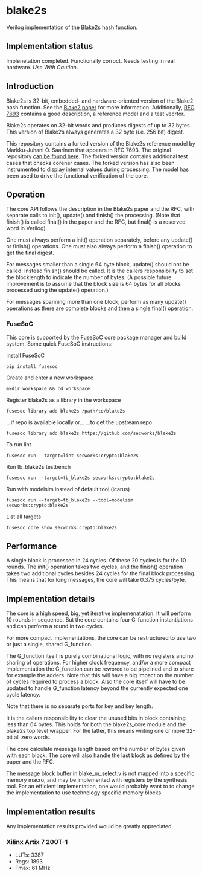 # blake2s
Verilog implementation of the [Blake2s](https://blake2.net/) hash function.


## Implementation status
Implenetation completed. Functionally corroct. Needs testing in
real hardware. *Use* *With* *Caution*.


## Introduction
Blake2s is 32-bit,  embedded- and hardware-oriented version of the Blake2 hash
function. See the [Blake2 paper](https://blake2.net/blake2.pdf) for more
information. Additionally, [RFC
7693](https://tools.ietf.org/html/rfc7693) contains a good description,
a reference model and a test vecrtor.

Blake2s operates on 32-bit words and produces digests of up to
32 bytes. This version of Blake2s always generates a 32 byte (i.e. 256
bit) digest.

This repository contains a forked version of the Blake2s reference model
by  Markku-Juhani O. Saarinen that appears in RFC 7693. The original
repository [can be found
here](https://github.com/mjosaarinen/blake2_mjosref). The forked version
contains additional test cases that checks corener caaes. The forked
version has also been instrumented to display internal values during
processing. The model has been used to drive the functional
verification of the core.


## Operation
The core API follows the description in the Blake2s paper and the RFC,
with separate calls to init(), update() and finish() the
processing. (Note that finish() is called final() in the paper and the
RFC, but final() is a reserved word in Verilog).

One must always perform a init() operation separately, before any
update() or finish() operations. One must also always perform a finish()
operation to get the final digest.

For messages smaller than a single 64 byte block, update() should not be
called. Instead finish() should be called. It is the callers
responsibility to set the blocklength to indicate the number of
bytes. (A possible future improvement is to assume that the block size
is 64 bytes for all blocks processed using the update() operation.)

For messages spanning more than one block, perform as many update()
operations as there are complete blocks and then a single final()
operation.



### FuseSoC
This core is supported by the
[FuseSoC](https://github.com/olofk/fusesoc) core package manager and
build system. Some quick  FuseSoC instructions:

install FuseSoC
~~~
pip install fusesoc
~~~

Create and enter a new workspace
~~~
mkdir workspace && cd workspace
~~~

Register blake2s as a library in the workspace
~~~
fusesoc library add blake2s /path/to/blake2s
~~~

...if repo is available locally or...
...to get the upstream repo
~~~
fusesoc library add blake2s https://github.com/secworks/blake2s
~~~

To run lint
~~~
fusesoc run --target=lint secworks:crypto:blake2s
~~~

Run tb_blake2s testbench
~~~
fusesoc run --target=tb_blake2s secworks:crypto:blake2s
~~~

Run with modelsim instead of default tool (icarus)
~~~
fusesoc run --target=tb_blake2s --tool=modelsim secworks:crypto:blake2s
~~~

List all targets
~~~
fusesoc core show secworks:crypto:blake2s
~~~


## Performance
A single block is processed in 24 cycles. Of these 20 cycles is for the 10
rounds. The init() operation takes two cycles, and the finish()
operation takes two additional cycles besides 24 cycles for the final
block processing. This means that for long messages, the core will take
0.375 cycles/byte.


## Implementation details
The core is a high speed, big, yet iterative implemenatation. It will
perform 10 rounds in sequence. But the core contains four G_function
instantiations and can perform a round in two cycles.

For more compact implementations, the core can be restructured to use
two or just a single, shared G_function.

The G_function itself is purely combinational logic, with no registers
and no sharing of operations. For higher clock frequency, and/or a more
compact implementation the G_function can be rewored to be pipelined and
to share for example the adders. Note that this will have a big impact
on the number of cycles required to process a block. Also the core
itself will have to be updated to handle G_function latency beyond the
currently expected one cycle latency.

Note that there is no separate ports for key and key length.

It is the callers responsibility to clear the unused bits in block
containing less than 64 bytes. This holds for both the blake2s_core
module and the blake2s top level wrapper. For the latter, this means
writing one or more 32-bit all zero words.

The core calculate message length based on the number of bytes given
with each block. The core will also handle the last block as defined by
the paper and the RFC.

The message block buffer in blake_m_select.v is not mapped into a
specific memory macro, and may be implemented with registers by the
synthesis tool. For an efficient implementation, one would probably want
to to change the implementation to use technology specific memory
blocks.


## Implementation results
Any implementation results provided would be greatly appreciated.


### Xilinx Artix 7 200T-1 ###
- LUTs: 3387
- Regs: 1893
- Fmax: 61 MHz
